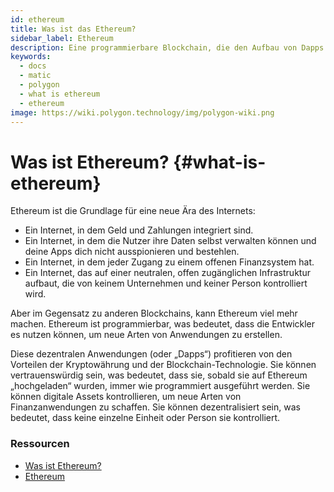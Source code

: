 ```yaml
---
id: ethereum
title: Was ist das Ethereum?
sidebar_label: Ethereum
description: Eine programmierbare Blockchain, die den Aufbau von Dapps ermöglicht.
keywords:
  - docs
  - matic
  - polygon
  - what is ethereum
  - ethereum
image: https://wiki.polygon.technology/img/polygon-wiki.png
---
```


# Was ist Ethereum? {#what-is-ethereum}

Ethereum ist die Grundlage für eine neue Ära des Internets:

- Ein Internet, in dem Geld und Zahlungen integriert sind.
- Ein Internet, in dem die Nutzer ihre Daten selbst verwalten können und deine Apps dich nicht ausspionieren und bestehlen.
- Ein Internet, in dem jeder Zugang zu einem offenen Finanzsystem hat.
- Ein Internet, das auf einer neutralen, offen zugänglichen Infrastruktur aufbaut, die von keinem Unternehmen und keiner Person kontrolliert wird.

Aber im Gegensatz zu anderen Blockchains, kann Ethereum viel mehr machen. Ethereum ist programmierbar, was bedeutet, dass die Entwickler es nutzen können, um neue Arten von Anwendungen zu erstellen.

Diese dezentralen Anwendungen (oder „Dapps“) profitieren von den Vorteilen der Kryptowährung und der Blockchain-Technologie. Sie können vertrauenswürdig sein, was bedeutet, dass sie, sobald sie auf Ethereum „hochgeladen“ wurden, immer wie programmiert ausgeführt werden. Sie können digitale Assets kontrollieren, um neue Arten von Finanzanwendungen zu schaffen. Sie können dezentralisiert sein, was bedeutet, dass keine einzelne Einheit oder Person sie kontrolliert.

### **Ressourcen**

- [Was ist Ethereum?](https://ethereum.org/what-is-ethereum/)<br/>
- [Ethereum](https://ethereum.org/)